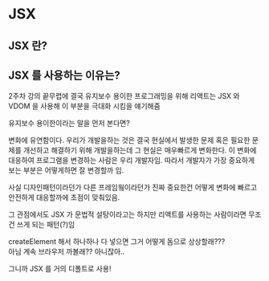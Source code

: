 # JSX

## JSX 란?



## JSX 를 사용하는 이유는?

2주차 강의 끝무렵에 결국 유지보수 용이한 프로그래밍을 위해 리액트는 JSX 와 VDOM 을 사용해 이 부분을 극대화 시킴을 얘기해줌



유지보수 용이한이라는 말을 먼저 본다면?

변화에 유연함이다. 우리가 개발을하는 것은 결국 현실에서 발생한 문제 혹은 필요한 문제를 개선하고 해결하기 위해 개발을하는데 그 현실은 매우빠르게 변화한다. 이 변화에 대응하여 프로그램을 변경하는 사람은 우리 개발자임. 따라서 개발자가 가장 중요하게 보는 부분은 어떻게하면 잘 변경할까 임.

사실 디자인패턴이라던가 다른 프레임웤이라던가 진짜 중요한건 어떻게 변화에 빠르고 안전하게 대응할까에 초점이 맞춰있음.



그 관점에서도 JSX 가 문법적 설탕이라고는 하지만 리액트를 사용하는 사람이라면 무조건 쓰게 되는 패턴(?)임

createElement 해서 하나하나 다 넣으면 그거 어떻게 돔으로 상상할래???\
아님 계속 브라우저 까볼래?? 아니잖아..

그니까 JSX 를 거의 디폴트로 사용!



